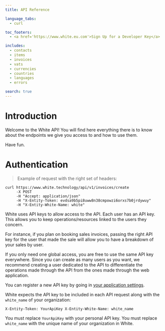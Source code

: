 ```yaml
---
title: API Reference

language_tabs:
  - curl

toc_footers:
  - <a href='https://www.white.eu.com'>Sign Up for a Developer Key</a>

includes:
  - contacts
  - items
  - invoices
  - vats
  - currencies
  - countries
  - languages
  - errors

search: true
---
```


# Introduction

Welcome to the White API! You will find here everything there is to know about the endpoints
we give you access to and how to use them.

Have fun.

# Authentication

> Example of request with the right set of headers:

```curl
curl https://www.white.technology/api/v1/invoices/create
     -X POST
     -H "Accept: application/json"
     -H "X-Entity-Token: evdsa9b5pi8uww8n38cmpowzi6orxs7b0jrdywuy"
     -H "X-Entity-White-Name: white"
```

White uses API keys to allow access to the API. Each user has an API key. This allows you to keep operations/resources
linked to the users they concern.

For instance, if you plan on booking sales invoices, passing the right API key for the user that made the sale will
allow you to have a breakdown of your sales by user.

If you only need one global access, you are free to use the same API key everywhere.
Since you can create as many users as you want, we recommend creating a user dedicated to the API to differentiate
the operations made through the API from the ones made through the web application.

You can register a new API key by going in [your application settings](https://app.white.eu.com/application/settings/api).

White expects the API key to be included in each API request along with the `white_name` of your organization:

`
 X-Entity-Token: YourApiKey
 X-Entity-White-Name: white_name
`

<aside class="notice">
You must replace <code>YourApiKey</code> with your personal API key.
You must replace <code>white_name</code> with the unique name of your organization in White.
</aside>